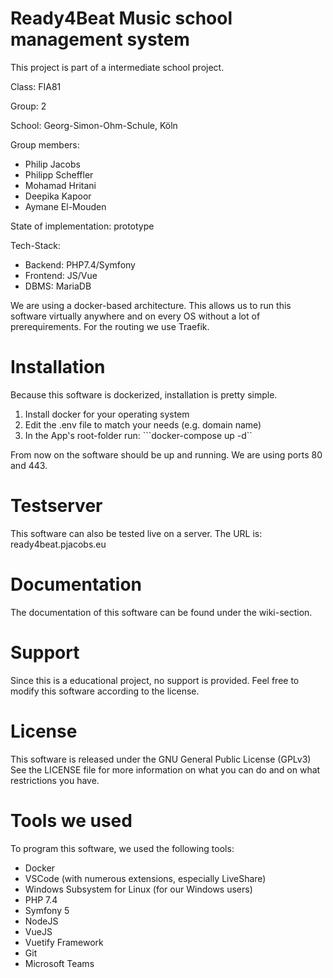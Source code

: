 # Ready4Beat Music school management system

This project is part of a intermediate school project.

Class: FIA81

Group: 2

School:
Georg-Simon-Ohm-Schule, Köln

Group members:

* Philip Jacobs
* Philipp Scheffler
* Mohamad Hritani
* Deepika Kapoor
* Aymane El-Mouden

State of implementation: prototype

Tech-Stack:
* Backend: PHP7.4/Symfony
* Frontend: JS/Vue
* DBMS: MariaDB

We are using a docker-based architecture. This allows us to run this software virtually anywhere and on every OS without a lot of prerequirements. For the routing we use Traefik.

# Installation
Because this software is dockerized, installation is pretty simple.

1. Install docker for your operating system
2. Edit the .env file to match your needs (e.g. domain name)
3. In the App's root-folder run: 
```docker-compose up -d``

From now on the software should be up and running. We are using ports 80 and 443. 

# Testserver
This software can also be tested live on a server.
The URL is: ready4beat.pjacobs.eu

# Documentation
The documentation of this software can be found under the wiki-section. 

# Support
Since this is a educational project, no support is provided. Feel free to modify this software according to the license.

# License
This software is released under the GNU General Public License (GPLv3)
See the LICENSE file for more information on what you can do and on what restrictions you have.

# Tools we used
To program this software, we used the following tools:
* Docker
* VSCode (with numerous extensions, especially LiveShare)
* Windows Subsystem for Linux (for our Windows users)
* PHP 7.4
* Symfony 5
* NodeJS
* VueJS
* Vuetify Framework
* Git
* Microsoft Teams



